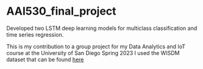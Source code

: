 # AAI530_final_project
Developed two LSTM deep learning models for multiclass classification and time series regression.


This is my contribution to a group project for my Data Analytics and IoT course at the University of San Diego Spring 2023
I used the WISDM dataset that can be found [here](https://archive.ics.uci.edu/ml/datasets/WISDM+Smartphone+and+Smartwatch+Activity+and+Biometrics+Dataset+)
